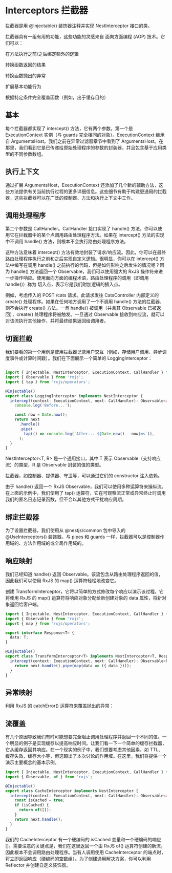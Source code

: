 # Interceptors 拦截器

拦截器是用 @Injectable() 装饰器注释并实现 NestInterceptor 接口的类。

拦截器具有一组有用的功能，这些功能的灵感来自 面向方面编程 (AOP) 技术。它们可以：

在方法执行之前/之后绑定额外的逻辑

转换函数返回的结果

转换函数抛出的异常

扩展基本功能行为

根据特定条件完全覆盖函数（例如，出于缓存目的）

## 基本

每个拦截器都实现了 intercept() 方法，它有两个参数。第一个是 ExecutionContext 实例（与 guards 完全相同的对象）。ExecutionContext 继承自 ArgumentsHost。我们之前在异常过滤器章节中看到了 ArgumentsHost。在那里，我们看到它是已传递给原始处理程序的参数的封装器，并且包含基于应用类型的不同参数数组。

## 执行上下文

通过扩展 ArgumentsHost，ExecutionContext 还添加了几个新的辅助方法，这些方法提供有关当前执行过程的更多详细信息。这些细节有助于构建更通用的拦截器，这些拦截器可以在广泛的控制器、方法和执行上下文中工作。

## 调用处理程序

第二个参数是 CallHandler。CallHandler 接口实现了 handle() 方法，你可以使用它在拦截器中的某个点调用路由处理程序方法。如果在 intercept() 方法的实现中不调用 handle() 方法，则根本不会执行路由处理程序方法。

这种方法意味着 intercept() 方法有效地封装了请求/响应流。因此，你可以在最终路由处理程序执行之前和之后实现自定义逻辑。很明显，你可以在 intercept() 方法中编写在调用 handle() 之前执行的代码，但是如何影响之后发生的情况呢？因为 handle() 方法返回一个 Observable，我们可以使用强大的 RxJS 操作符来进一步操作响应。使用面向方面的编程术语，路由处理程序的调用（即调用 handle()）称为 切入点，表示它是我们附加逻辑的插入点。

例如，考虑传入的 POST /cats 请求。此请求发往 CatsController 内部定义的 create() 处理程序。如果在任何地方调用了一个不调用 handle() 方法的拦截器，则不会执行 create() 方法。一旦 handle() 被调用（并且其 Observable 已被返回），create() 处理程序将被触发。一旦通过 Observable 接收到响应流，就可以对该流执行其他操作，并将最终结果返回给调用者。


## 切面拦截

我们要看的第一个用例是使用拦截器记录用户交互（例如，存储用户调用、异步调度事件或计算时间戳）。我们在下面展示一个简单的 LoggingInterceptor：

```ts

import { Injectable, NestInterceptor, ExecutionContext, CallHandler } from '@nestjs/common';
import { Observable } from 'rxjs';
import { tap } from 'rxjs/operators';

@Injectable()
export class LoggingInterceptor implements NestInterceptor {
  intercept(context: ExecutionContext, next: CallHandler): Observable<any> {
    console.log('Before...');

    const now = Date.now();
    return next
      .handle()
      .pipe(
        tap(() => console.log(`After... ${Date.now() - now}ms`)),
      );
  }
}

```

NestInterceptor<T, R> 是一个通用接口，其中 T 表示 Observable<T>（支持响应流）的类型，R 是 Observable<R> 封装的值的类型。

拦截器，如控制器、提供器、守卫等，可以通过它们的 constructor 注入依赖。

由于 handle() 返回一个 RxJS Observable，我们可以使用多种运算符来操纵流。在上面的示例中，我们使用了 tap() 运算符，它在可观察流正常或异常终止时调用我们的匿名日志记录函数，但不会以其他方式干扰响应周期。

## 绑定拦截器

为了设置拦截器，我们使用从 @nestjs/common 包中导入的 @UseInterceptors() 装饰器。与 pipes 和 guards 一样，拦截器可以是控制器作用域的、方法作用域的或全局作用域的。


## 响应映射

我们已经知道 handle() 返回 Observable。该流包含从路由处理程序返回的值，因此我们可以使用 RxJS 的 map() 运算符轻松地改变它。


创建 TransformInterceptor，它将以简单的方式修改每个响应以演示该过程。它将使用 RxJS 的 map() 运算符将响应对象分配给新创建对象的 data 属性，将新对象返回给客户端。

```ts
import { Injectable, NestInterceptor, ExecutionContext, CallHandler } from '@nestjs/common';
import { Observable } from 'rxjs';
import { map } from 'rxjs/operators';

export interface Response<T> {
  data: T;
}

@Injectable()
export class TransformInterceptor<T> implements NestInterceptor<T, Response<T>> {
  intercept(context: ExecutionContext, next: CallHandler): Observable<Response<T>> {
    return next.handle().pipe(map(data => ({ data })));
  }
}
```

## 异常映射

利用 RxJS 的 catchError() 运算符来覆盖抛出的异常：


## 流覆盖

有几个原因导致我们有时可能想要完全阻止调用处理程序并返回一个不同的值。一个明显的例子是实现缓存以提高响应时间。让我们看一下一个简单的缓存拦截器，它从缓存返回其响应。在一个现实的例子中，我们想要考虑其他因素，如 TTL、缓存失效、缓存大小等，但这超出了本次讨论的作用域。在这里，我们将提供一个演示主要概念的基本示例。

```ts
import { Injectable, NestInterceptor, ExecutionContext, CallHandler } from '@nestjs/common';
import { Observable, of } from 'rxjs';

@Injectable()
export class CacheInterceptor implements NestInterceptor {
  intercept(context: ExecutionContext, next: CallHandler): Observable<any> {
    const isCached = true;
    if (isCached) {
      return of([]);
    }
    return next.handle();
  }
}
```

我们的 CacheInterceptor 有一个硬编码的 isCached 变量和一个硬编码的响应 []。需要注意的关键点是，我们在这里返回一个由 RxJS of() 运算符创建的新流，因此根本不会调用路由处理程序。当有人调用使用 CacheInterceptor 的端点时，将立即返回响应（硬编码的空数组）。为了创建通用解决方案，你可以利用 Reflector 并创建自定义装饰器。

